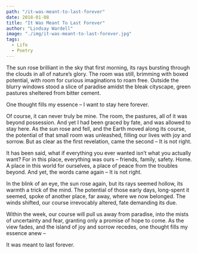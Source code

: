 ```yaml
---
path: "/it-was-meant-to-last-forever"
date: 2018-01-08
title: "It Was Meant To Last Forever"
author: "Lindsay Wardell"
image: "./img/it-was-meant-to-last-forever.jpg"
tags:
  - Life
  - Poetry
---
```

The sun rose brilliant in the sky that first morning, its rays bursting through the clouds in all of nature’s glory. The room was still, brimming with boxed potential, with room for curious imaginations to roam free. Outside the blurry windows stood a slice of paradise amidst the bleak cityscape, green pastures sheltered from bitter cement.

One thought fills my essence – I want to stay here forever.

Of course, it can never truly be mine. The room, the pastures, all of it was beyond possession. And yet I had been graced by fate, and was allowed to stay here. As the sun rose and fell, and the Earth moved along its course, the potential of that small room was unleashed, filling our lives with joy and sorrow. But as clear as the first revelation, came the second – It is not right.

It has been said, what if everything you ever wanted isn’t what you actually want? For in this place, everything was ours – friends, family, safety. Home. A place in this world for ourselves, a place of peace from the troubles beyond. And yet, the words came again – It is not right.

In the blink of an eye, the sun rose again, but its rays seemed hollow, its warmth a trick of the mind. The potential of those early days, long-spent it seemed, spoke of another place, far away, where we now belonged. The winds shifted, our course irrevocably altered, fate demanding its due.

Within the week, our course will pull us away from paradise, into the mists of uncertainty and fear, granting only a promise of hope to come. As the view fades, and the island of joy and sorrow recedes, one thought fills my essence anew –

It was meant to last forever.